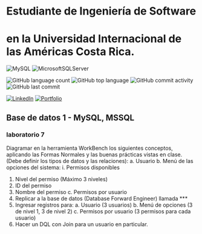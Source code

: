 # Estudiante de Ingeniería de Software

# en la Universidad Internacional de las Américas Costa Rica.

<!--START_SECTION:badges-->

![MySQL](https://img.shields.io/badge/mysql-%2300f.svg?style=for-the-badge&logo=mysql&logoColor=white)
![MicrosoftSQLServer](https://img.shields.io/badge/Microsoft%20SQL%20Server-CC2927?style=for-the-badge&logo=microsoft%20sql%20server&logoColor=white)

![GitHub language count](https://img.shields.io/github/languages/count/bash20cu/Universidad?style=for-the-badge)
![GitHub top language](https://img.shields.io/github/languages/top/bash20cu/Universidad?style=for-the-badge)
![GitHub commit activity](https://img.shields.io/github/commit-activity/m/bash20cu/Universidad?style=for-the-badge)
![GitHub last commit](https://img.shields.io/github/last-commit/bash20cu/Universidad?style=for-the-badge)

[![LinkedIn](https://img.shields.io/badge/linkedin-%230077B5.svg?style=for-the-badge&logo=linkedin&logoColor=white)](https://www.linkedin.com/in/miguel1990/)
[![Portfolio](https://img.shields.io/badge/Portfolio-%23000000.svg?style=for-the-badge&logo=firefox&logoColor=#FF7139)](https://bash20cu.github.io/Portfolio/)

<!--END_SECTION:badges-->

## Base de datos 1 - MySQL, MSSQL

### laboratorio 7

Diagramar en la herramienta WorkBench los siguientes conceptos, aplicando las
Formas Normales y las buenas prácticas vistas en clase. (Debe definir los tipos
de datos y las relaciones):
a. Usuario
b. Menú de las opciones del sistema:
i. Permisos disponibles

1. Nivel del permiso (Máximo 3 niveles)
2. ID del permiso
3. Nombre del permiso
   c. Permisos por usuario
4. Replicar a la base de datos (Database Forward Engineer) llamada \*\*\*
5. Ingresar registros para:
   a. Usuario (3 usuarios)
   b. Menú de opciones (3 de nivel 1, 3 de nivel 2)
   c. Permisos por usuario (3 permisos para cada usuario)
6. Hacer un DQL con Join para un usuario en particular.
